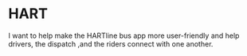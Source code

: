 # HART
I want to help make the HARTline bus app more user-friendly and help drivers, the dispatch ,and the riders connect with one another.
